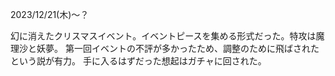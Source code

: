 2023/12/21(木)～？

幻に消えたクリスマスイベント。イベントピースを集める形式だった。特攻は魔理沙と妖夢。
第一回イベントの不評が多かったため、調整のために飛ばされたという説が有力。
手に入るはずだった想起はガチャに回された。